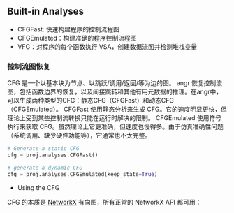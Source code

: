 ## Built-in Analyses

- CFGFast: 快速构建程序的控制流程图
- CFGEmulated：构建准确的程序控制流程图
- VFG：对程序的每个函数执行 VSA，创建数据流图并检测堆栈变量

### 控制流图恢复

CFG 是一个以基本块为节点、以跳跃/调用/返回/等为边的图。
angr 恢复控制流图，包括函数边界的恢复，以及间接跳转和其他有用元数据的推理。在angr中，可以生成两种类型的CFG：静态CFG（CFGFast）和动态CFG（CFGEmulated）。
CFGFast 使用静态分析来生成 CFG。它的速度明显更快，但理论上受到某些控制流转换只能在运行时解决的限制。
CFGEmulated 使用符号执行来获取 CFG。虽然理论上它更准确，但速度也慢得多。由于仿真准确性问题（系统调用、缺少硬件功能等），它通常也不太完整。
```python
# Generate a static CFG
cfg = proj.analyses.CFGFast()

# generate a dynamic CFG
cfg = proj.analyses.CFGEmulated(keep_state=True)
```

- Using the CFG

CFG 的本质是 [NetworkX](https://networkx.org/) 有向图，所有正常的 NetworkX API 都可用：